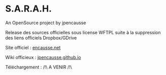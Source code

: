 # S.A.R.A.H.
An OpenSource project by jpencausse

Release des sources officielles sous license WFTPL suite à la suppression des liens officiels Dropbox/GDrive

Site officiel : <a href="https://blog.encausse.net/sarah/" target="_blank">encausse.net</a>

Wiki officieux : <a href="http://jpencausse.github.io/SARAH-Documentation/" target="_blank">jpencausse.github.io</a>

Téléchargement : /!\ A VENIR /!\
